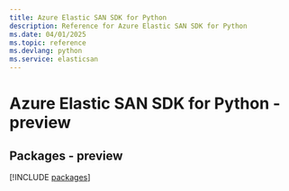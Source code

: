 ```yaml
---
title: Azure Elastic SAN SDK for Python
description: Reference for Azure Elastic SAN SDK for Python
ms.date: 04/01/2025
ms.topic: reference
ms.devlang: python
ms.service: elasticsan
---
```

# Azure Elastic SAN SDK for Python - preview
## Packages - preview
[!INCLUDE [packages](elastic-san-index.md)]
